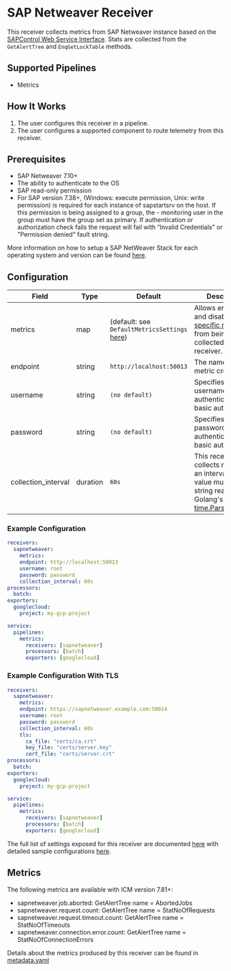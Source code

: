 # SAP Netweaver Receiver
This receiver collects metrics from SAP Netweaver instance based on the [SAPControl Web Service Interface](https://www.sap.com/documents/2016/09/0a40e60d-8b7c-0010-82c7-eda71af511fa.html). Stats are collected from the `GetAlertTree` and `EnqGetLockTable` methods.

## Supported Pipelines
- Metrics

## How It Works
1. The user configures this receiver in a pipeline.
2. The user configures a supported component to route telemetry from this receiver.

## Prerequisites
- SAP Netweaver 7.10+
- The ability to authenticate to the OS
- SAP read-only permission
- For SAP version 7.38+,  (Windows: execute permission, Unix: write permission) is required for each instance of sapstartsrv on the host. If this permission is being assigned to a group, the - monitoring user in the group must have the group set as primary. If authentication or authorization check fails the request will fail with “Invalid Credentials" or "Permission denied" fault string.

More information on how to setup a SAP NetWeaver Stack for each operating system and version can be found [here](https://help.sap.com/docs/SAP_NETWEAVER/9e41ead9f54e44c1ae1a1094b0f80712/576f5c1808de4d1abecbd6e503c9ba42.html?language=en-US).

## Configuration
| Field               | Type     | Default                                                                                  | Description                                                                                                                                                  |
|---------------------|----------|------------------------------------------------------------------------------------------|--------------------------------------------------------------------------------------------------------------------------------------------------------------|
| metrics             | map      | (default: see `DefaultMetricsSettings` [here](./internal/metadata/generated_metrics.go)) | Allows enabling and disabling [specific metrics](./documentation.md#metrics) from being collected in this receiver.                                          |
| endpoint            | string   | `http://localhost:50013`                                                                 | The name of the metric created.                                                                                                                              |
| username            | string   | `(no default)`                                                                           | Specifies the username used to authenticate using basic auth.                                                                                                |
| password            | string   | `(no default)`                                                                           | Specifies the password used to authenticate using basic auth.                                                                                                |
| collection_interval | duration | `60s`                                                                                    | This receiver collects metrics on an interval. This value must be a string readable by Golang's [time.ParseDuration](https://pkg.go.dev/time#ParseDuration). |

### Example Configuration
```yaml
receivers:
  sapnetweaver:
    metrics:
    endpoint: http://localhost:50013
    username: root
    password: password
    collection_interval: 60s
processors:
  batch:
exporters:
  googlecloud:
    project: my-gcp-project

service:
  pipelines:
    metrics:
      receivers: [sapnetweaver]
      processors: [batch]
      exporters: [googlecloud]
```

### Example Configuration With TLS
```yaml
receivers:
  sapnetweaver:
    metrics:
    endpoint: https://sapnetweaver.example.com:50014
    username: root
    password: password
    collection_interval: 60s
    tls:
      ca_file: "certs/ca.crt"
      key_file: "certs/server.key"
      cert_file: "certs/server.crt"
processors:
  batch:
exporters:
  googlecloud:
    project: my-gcp-project

service:
  pipelines:
    metrics:
      receivers: [sapnetweaver]
      processors: [batch]
      exporters: [googlecloud]
```

The full list of settings exposed for this receiver are documented [here](./config.go) with detailed sample configurations [here](./testdata/config.yaml).

## Metrics
The following metrics are available with ICM version 7.81+:
- sapnetweaver.job.aborted: GetAlertTree name = AbortedJobs
- sapnetweaver.request.count: GetAlertTree name = StatNoOfRequests
- sapnetweaver.request.timeout.count: GetAlertTree name = StatNoOfTimeouts
- sapnetweaver.connection.error.count: GetAlertTree name = StatNoOfConnectionErrors

Details about the metrics produced by this receiver can be found in [metadata.yaml](./metadata.yaml)
